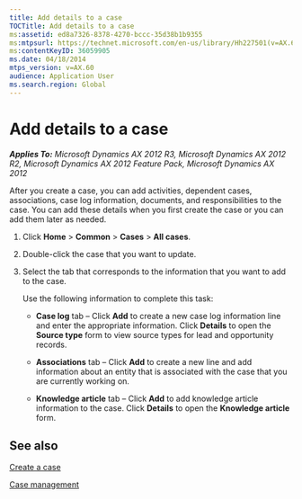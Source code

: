 ```yaml
---
title: Add details to a case
TOCTitle: Add details to a case
ms:assetid: ed8a7326-8378-4270-bccc-35d38b1b9355
ms:mtpsurl: https://technet.microsoft.com/en-us/library/Hh227501(v=AX.60)
ms:contentKeyID: 36059905
ms.date: 04/18/2014
mtps_version: v=AX.60
audience: Application User
ms.search.region: Global
---
```


# Add details to a case 


_**Applies To:** Microsoft Dynamics AX 2012 R3, Microsoft Dynamics AX 2012 R2, Microsoft Dynamics AX 2012 Feature Pack, Microsoft Dynamics AX 2012_

After you create a case, you can add activities, dependent cases, associations, case log information, documents, and responsibilities to the case. You can add these details when you first create the case or you can add them later as needed.

1.  Click **Home** \> **Common** \> **Cases** \> **All cases**.

2.  Double-click the case that you want to update.

3.  Select the tab that corresponds to the information that you want to add to the case.
    
    Use the following information to complete this task:
    
      - **Case log** tab – Click **Add** to create a new case log information line and enter the appropriate information. Click **Details** to open the **Source type** form to view source types for lead and opportunity records.
    
      - **Associations** tab – Click **Add** to create a new line and add information about an entity that is associated with the case that you are currently working on.
    
      - **Knowledge article** tab – Click **Add** to add knowledge article information to the case. Click **Details** to open the **Knowledge article** form.

## See also

[Create a case](create-a-case.md)

[Case management](case-management.md)

  


